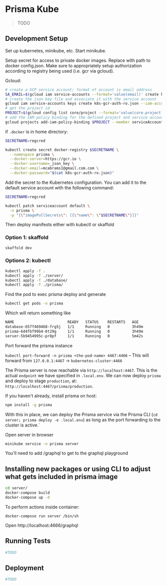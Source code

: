 # Prisma Kube
> TODO

## Development Setup
Set up kubernetes, minikube, etc.  Start minikube.

Setup secret for access to private docker images.  Replace with path to
docker config.json.  Make sure to appropriately setup authorization according
to registry being used (i.e. gcr via gcloud).

Gcloud:
```sh
# create a GCP service account; format of account is email address
SA_EMAIL=$(gcloud iam service-accounts --format='value(email)' create k8s-gcr-auth-ro)
# create the json key file and associate it with the service account
gcloud iam service-accounts keys create k8s-gcr-auth-ro.json --iam-account=$SA_EMAIL
# get the project id
PROJECT=$(gcloud config list core/project --format='value(core.project)')
# add the IAM policy binding for the defined project and service account
gcloud projects add-iam-policy-binding $PROJECT --member serviceAccount:$SA_EMAIL --role roles/storage.objectViewer
```

if `.docker` is in home directory:
```sh
SECRETNAME=regcred

kubectl create secret docker-registry $SECRETNAME \
  --namespace prisma \
  --docker-server=https://gcr.io \
  --docker-username=_json_key \
  --docker-email=mcabrams1@gmail.com.com \
  --docker-password="$(cat k8s-gcr-auth-ro.json)"
```

Add the secret to the Kubernetes configuration.
You can add it to the default service account with the following command:

```sh
SECRETNAME=regcred

kubectl patch serviceaccount default \
  -n prisma \
  -p "{\"imagePullSecrets\": [{\"name\": \"$SECRETNAME\"}]}"
```

Then deploy manifests either with kubectl or skaffold


### Option 1: skaffold

```sh
skaffold dev
```

### Options 2: kubectl

```sh
kubectl apply -f .
kubectl apply -f ./server/
kubectl apply -f ./database/
kubectl apply -f ./prisma/
```

Find the pod to exec prisma deploy and generate

```sh
kubectl get pods -n prisma
```

Which will return something like

```sh
NAME                        READY   STATUS    RESTARTS   AGE
database-657f469468-frg5j   1/1     Running   0          3h49m
prisma-6d4fbf99b4-6t29g     1/1     Running   0          3h49m
server-5b9454995c-pr8pf     1/1     Running   0          5m42s
```

Port forward the prisma instance

`kubectl port-forward -n prisma <the-pod-name> 4467:4466` – This will
forward from `127.0.0.1:4467` -> `kubernetes-cluster:4466`

The Prisma server is now reachable via `http://localhost:4467`. This is the
actual `endpoint` we have specified in `.local.env`. We can now deploy
`prisma` and deploy to stage `production`, at:
`http://localhost:4467/prisma/production`.

If you haven't already, install prisma on host:
```sh
npm install -g prisma
```

With this in place, we can deploy the Prisma service via the Prisma CLI
(`cd server; prisma deploy -e .local.env`) as long as the port
forwarding to the cluster is active.`

<!-- Then exec sh on server pod and deploy prisma -->

<!-- ```sh -->
<!-- kubectl exec -it -n prisma server-5b9454995c-pr8pf /bin/sh -->
<!-- ./node_modules/.bin/prisma deploy -->
<!-- ./node_modules/.bin/prisma generate -->
<!-- ``` -->


Open server in browser
```sh
minikube service -n prisma server
```

You'll need to add /graphql to get to the graphql playground

## Installing new packages or using CLI to adjust what gets included in prisma image
```sh
cd server/
docker-compose build
docker-compose up -d
```

To perform actions inside container:
```
docker-compose run server /bin/sh
```

Open http://localhost:4666/graphql


## Running Tests
```sh
#TODO
```
## Deployment
```sh
#TODO
```
